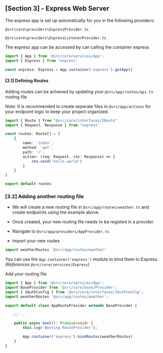 ## [Section 3] - Express Web Server

The express app is set up automatically for you in the following providers:

`@src\core\providers\ExpressProvider.ts`

`@src\core\providers\ExpressListenerProvider.ts`

The express app can be accessed by can calling the container express

```ts
import { App } from '@src/core/services/App';
import { Express } from 'express'

const express: Express = App.container('express').getApp()
```


#### [3.1] Defining Routes
Adding routes can be achieved by updating your `@src/app/routes/api.ts` routing file

*Note:* It is recommended to create seperate files in `@src/app/actions` for your endpoint logic to keep
your project organized.

```ts
import { Route } from "@src/core/interfaces/IRoute"
import { Request, Response } from "express"

const routes: Route[] = [
    {
        name: 'index',
        method: 'get',
        path: '/',
        action: (req: Request, res: Response) => {
            res.send('hello world')
        }
    }
]

export default routes
```

### [3.2] Adding another routing file

- We will create a new routing file in `@src/app/routes/weather.ts` and create endpoints using the example above.

- Once created, your new routing file needs to be registed in a provider.

- Navigate to `@src/app/providers/AppProvider.ts`

- Import your new routes
```ts
import weatherRoutes '@src/app/routes/weather'
```

You can use the `App.container('express')` module to bind them to Express. *(References `@src/core/services/Express`)*

Add your routing file

```ts
import { App } from '@src/core/services/App';
import BaseProvider from '@src/core/base/Provider';
import { IAuthConfig } from '@src/core/interfaces/IAuthConfig';
import weatherRoutes '@src/app/routes/weather';

export default class AppRouteProvider extends BaseProvider {

    // ...

    public async boot(): Promise<void> {
        this.log('Booting RouteProvider');

        App.container('express').bindRoutes(weatherRoutes)
    }
}


```